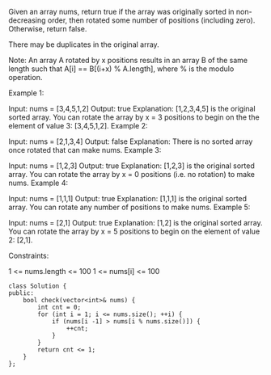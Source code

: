 Given an array nums, return true if the array was originally sorted in non-decreasing order, then rotated some number of positions (including zero). Otherwise, return false.

There may be duplicates in the original array.

Note: An array A rotated by x positions results in an array B of the same length such that A[i] == B[(i+x) % A.length], where % is the modulo operation.

 

Example 1:

Input: nums = [3,4,5,1,2]
Output: true
Explanation: [1,2,3,4,5] is the original sorted array.
You can rotate the array by x = 3 positions to begin on the the element of value 3: [3,4,5,1,2].
Example 2:

Input: nums = [2,1,3,4]
Output: false
Explanation: There is no sorted array once rotated that can make nums.
Example 3:

Input: nums = [1,2,3]
Output: true
Explanation: [1,2,3] is the original sorted array.
You can rotate the array by x = 0 positions (i.e. no rotation) to make nums.
Example 4:

Input: nums = [1,1,1]
Output: true
Explanation: [1,1,1] is the original sorted array.
You can rotate any number of positions to make nums.
Example 5:

Input: nums = [2,1]
Output: true
Explanation: [1,2] is the original sorted array.
You can rotate the array by x = 5 positions to begin on the element of value 2: [2,1].
 

Constraints:

1 <= nums.length <= 100
1 <= nums[i] <= 100

```
class Solution {
public:
    bool check(vector<int>& nums) {
        int cnt = 0;
        for (int i = 1; i <= nums.size(); ++i) {
            if (nums[i -1] > nums[i % nums.size()]) {
                ++cnt;
            }
        }
        return cnt <= 1;
    }
};
```
